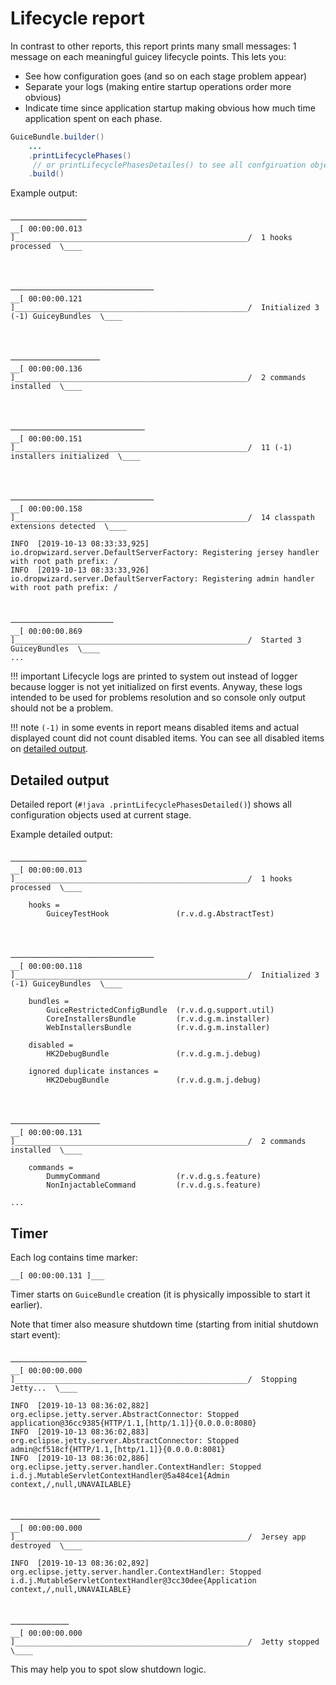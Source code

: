 # Lifecycle report

In contrast to other reports, this report prints many small messages: 1 message on each meaningful 
guicey lifecycle points. This lets you:

* See how configuration goes (and so on each stage problem appear)
* Separate your logs (making entire startup operations order more obvious)
* Indicate time since application startup making obvious how much time application
spent on each phase.

```java
GuiceBundle.builder()
    ...
    .printLifecyclePhases()
     // or printLifecyclePhasesDetailes() to see all confgiruation objects used on logged stage 
    .build()
```

Example output:    

```
                                                                         ─────────────────
__[ 00:00:00.013 ]____________________________________________________/  1 hooks processed  \____



                                                                         ────────────────────────────────
__[ 00:00:00.121 ]____________________________________________________/  Initialized 3 (-1) GuiceyBundles  \____



                                                                         ────────────────────
__[ 00:00:00.136 ]____________________________________________________/  2 commands installed  \____



                                                                         ──────────────────────────────
__[ 00:00:00.151 ]____________________________________________________/  11 (-1) installers initialized  \____



                                                                         ────────────────────────────────
__[ 00:00:00.158 ]____________________________________________________/  14 classpath extensions detected  \____

INFO  [2019-10-13 08:33:33,925] io.dropwizard.server.DefaultServerFactory: Registering jersey handler with root path prefix: /
INFO  [2019-10-13 08:33:33,926] io.dropwizard.server.DefaultServerFactory: Registering admin handler with root path prefix: /


                                                                         ───────────────────────
__[ 00:00:00.869 ]____________________________________________________/  Started 3 GuiceyBundles  \____
...
```   

!!! important
    Lifecycle logs are printed to system out instead of logger because logger is not yet initialized on first events. 
    Anyway, these logs intended to be used for problems resolution and so console only output should not be a problem.

!!! note
    `(-1)` in some events in report means disabled items and actual displayed count did not count disabled items.
    You can see all disabled items on [detailed output](#detailed-output).

## Detailed output

Detailed report (`#!java .printLifecyclePhasesDetailed()`) shows all configuration objects used at current stage. 

Example detailed output:

```
                                                                         ─────────────────
__[ 00:00:00.013 ]____________________________________________________/  1 hooks processed  \____

	hooks = 
		GuiceyTestHook               (r.v.d.g.AbstractTest)     



                                                                         ────────────────────────────────
__[ 00:00:00.118 ]____________________________________________________/  Initialized 3 (-1) GuiceyBundles  \____

	bundles = 
		GuiceRestrictedConfigBundle  (r.v.d.g.support.util)     
		CoreInstallersBundle         (r.v.d.g.m.installer)      
		WebInstallersBundle          (r.v.d.g.m.installer)      

	disabled = 
		HK2DebugBundle               (r.v.d.g.m.j.debug)        

	ignored duplicate instances = 
		HK2DebugBundle               (r.v.d.g.m.j.debug)        



                                                                         ────────────────────
__[ 00:00:00.131 ]____________________________________________________/  2 commands installed  \____

	commands = 
		DummyCommand                 (r.v.d.g.s.feature)        
		NonInjactableCommand         (r.v.d.g.s.feature)        

...    
```  

## Timer

Each log contains time marker:

```
__[ 00:00:00.131 ]___
```                           

Timer starts on `GuiceBundle` creation (it is physically impossible to start it earlier).

Note that timer also measure shutdown time (starting from initial shutdown start event):

```
                                                                         ─────────────────
__[ 00:00:00.000 ]____________________________________________________/  Stopping Jetty...  \____

INFO  [2019-10-13 08:36:02,882] org.eclipse.jetty.server.AbstractConnector: Stopped application@36cc9385{HTTP/1.1,[http/1.1]}{0.0.0.0:8080}
INFO  [2019-10-13 08:36:02,883] org.eclipse.jetty.server.AbstractConnector: Stopped admin@cf518cf{HTTP/1.1,[http/1.1]}{0.0.0.0:8081}
INFO  [2019-10-13 08:36:02,886] org.eclipse.jetty.server.handler.ContextHandler: Stopped i.d.j.MutableServletContextHandler@5a484ce1{Admin context,/,null,UNAVAILABLE}


                                                                         ────────────────────
__[ 00:00:00.000 ]____________________________________________________/  Jersey app destroyed  \____

INFO  [2019-10-13 08:36:02,892] org.eclipse.jetty.server.handler.ContextHandler: Stopped i.d.j.MutableServletContextHandler@3cc30dee{Application context,/,null,UNAVAILABLE}


                                                                         ─────────────
__[ 00:00:00.000 ]____________________________________________________/  Jetty stopped  \____
```

This may help you to spot slow shutdown logic.